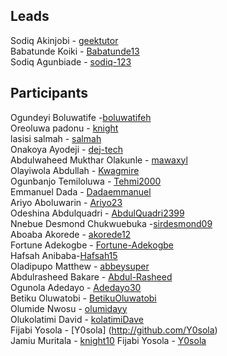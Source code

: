 ## Leads

Sodiq Akinjobi - [geektutor](http://github.com/geektutor)<br/>
Babatunde Koiki - [Babatunde13](http://github.com/Babatunde13)<br/>
Sodiq Agunbiade - [sodiq-123](https://github.com/Sodiq-123)

## Participants

Ogundeyi Boluwatife -[boluwatifeh](http://github.com/boluwatifeh)<br/>
Oreoluwa padonu - [knight](http://github.com/ore291)<br/>
lasisi salmah - [salmah](http://github..com/salmah52)<br/>
Onakoya Ayodeji - [dej-tech](https://github.com/dej-tech)<br/>
Abdulwaheed Mukthar Olakunle - [mawaxyl](https://github.com/mawaxyl)<br/>
Olayiwola Abdullah - [Kwagmire](http://github.com/Kwagmire)<br/>
Ogunbanjo Temiloluwa - [Tehmi2000](https://github.com/tehmi2000)<br/>
Emmanuel Dada - [Dadaemmanuel](http://GitHub.com/Dadaemmanuel)<br/>
Ariyo Aboluwarin - [Ariyo23](http://github.com/Ariyo23)<br/>
Odeshina Abdulquadri - [AbdulQuadri2399](http://github.com/AbdulQuadri2399)<br/>
Nnebue Desmond Chukwuebuka -[sirdesmond09](https://github.com/sirdesmond09)<br/>
Aboaba Akorede - [akorede12](http://github.com/akorede12)<br/>
Fortune Adekogbe - [Fortune-Adekogbe](http://github.com/Fortune-Adekogbe)<br/>
Hafsah Anibaba-[Hafsah15](http://github.com/hafsah15)<br/>
Oladipupo Matthew - [abbeysuper](https://github.com/abbeysuper)<br/>
Abdulrasheed Bakare - [Abdul-Rasheed](https://github.com/Abdul-Rassheed)<br/>
Ogunola Adedayo - [Adedayo30](https://github.com/Adedayo30)<br/>
Betiku Oluwatobi - [BetikuOluwatobi](https://github.com/BetikuOluwatobi)<br/>
Olumide Nwosu - [olumidayy](https://github.com/olumidayy)<br/>
Olukolatimi David - [kolatimiDave](http://github.com/KolatimiDave)<br/>
Fijabi Yosola - [Y0sola] (http://github.com/Y0sola) <br/>
Jamiu Muritala - [knight10](https://github.com/knight10)
Fijabi Yosola - [Y0sola](http://github.com/Y0sola) <br/>
